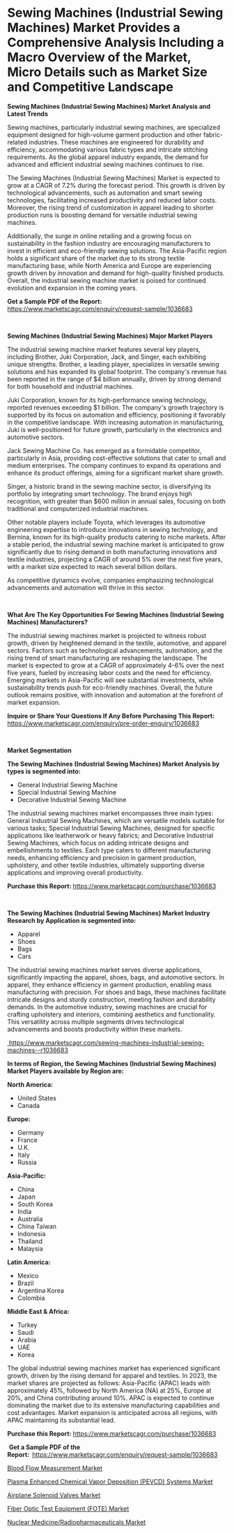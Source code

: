 <p><h1>Sewing Machines (Industrial Sewing Machines) Market Provides a Comprehensive Analysis Including a Macro Overview of the Market, Micro Details such as Market Size and Competitive Landscape</h1></p><p><strong>Sewing Machines (Industrial Sewing Machines) Market Analysis and Latest Trends</strong></p>
<p><p>Sewing machines, particularly industrial sewing machines, are specialized equipment designed for high-volume garment production and other fabric-related industries. These machines are engineered for durability and efficiency, accommodating various fabric types and intricate stitching requirements. As the global apparel industry expands, the demand for advanced and efficient industrial sewing machines continues to rise.</p><p>The Sewing Machines (Industrial Sewing Machines) Market is expected to grow at a CAGR of 7.2% during the forecast period. This growth is driven by technological advancements, such as automation and smart sewing technologies, facilitating increased productivity and reduced labor costs. Moreover, the rising trend of customization in apparel leading to shorter production runs is boosting demand for versatile industrial sewing machines.</p><p>Additionally, the surge in online retailing and a growing focus on sustainability in the fashion industry are encouraging manufacturers to invest in efficient and eco-friendly sewing solutions. The Asia-Pacific region holds a significant share of the market due to its strong textile manufacturing base, while North America and Europe are experiencing growth driven by innovation and demand for high-quality finished products. Overall, the industrial sewing machine market is poised for continued evolution and expansion in the coming years.</p></p>
<p><strong>Get a Sample PDF of the Report:&nbsp;</strong> <a href="https://www.marketscagr.com/enquiry/request-sample/1036683?utm_campaign=2114&utm_medium=2&utm_source=Github&utm_content=ia&utm_term=21032025&utm_id=sewing-machines-industrial-sewing-machines">https://www.marketscagr.com/enquiry/request-sample/1036683</a></p>
<p>&nbsp;</p>
<p><strong>Sewing Machines (Industrial Sewing Machines) Major Market Players</strong></p>
<p><p>The industrial sewing machine market features several key players, including Brother, Juki Corporation, Jack, and Singer, each exhibiting unique strengths. Brother, a leading player, specializes in versatile sewing solutions and has expanded its global footprint. The company's revenue has been reported in the range of $4 billion annually, driven by strong demand for both household and industrial machines.</p><p>Juki Corporation, known for its high-performance sewing technology, reported revenues exceeding $1 billion. The company's growth trajectory is supported by its focus on automation and efficiency, positioning it favorably in the competitive landscape. With increasing automation in manufacturing, Juki is well-positioned for future growth, particularly in the electronics and automotive sectors.</p><p>Jack Sewing Machine Co. has emerged as a formidable competitor, particularly in Asia, providing cost-effective solutions that cater to small and medium enterprises. The company continues to expand its operations and enhance its product offerings, aiming for a significant market share growth.</p><p>Singer, a historic brand in the sewing machine sector, is diversifying its portfolio by integrating smart technology. The brand enjoys high recognition, with greater than $600 million in annual sales, focusing on both traditional and computerized industrial machines. </p><p>Other notable players include Toyota, which leverages its automotive engineering expertise to introduce innovations in sewing technology, and Bernina, known for its high-quality products catering to niche markets. After a stable period, the industrial sewing machine market is anticipated to grow significantly due to rising demand in both manufacturing innovations and textile industries, projecting a CAGR of around 5% over the next five years, with a market size expected to reach several billion dollars. </p><p>As competitive dynamics evolve, companies emphasizing technological advancements and automation will thrive in this sector.</p></p>
<p>&nbsp;</p>
<p><strong>What Are The Key Opportunities For Sewing Machines (Industrial Sewing Machines) Manufacturers?</strong></p>
<p><p>The industrial sewing machines market is projected to witness robust growth, driven by heightened demand in the textile, automotive, and apparel sectors. Factors such as technological advancements, automation, and the rising trend of smart manufacturing are reshaping the landscape. The market is expected to grow at a CAGR of approximately 4-6% over the next five years, fueled by increasing labor costs and the need for efficiency. Emerging markets in Asia-Pacific will see substantial investments, while sustainability trends push for eco-friendly machines. Overall, the future outlook remains positive, with innovation and automation at the forefront of market expansion.</p></p>
<p><strong>Inquire or Share Your Questions If Any Before Purchasing This Report:</strong> <a href="https://www.marketscagr.com/enquiry/pre-order-enquiry/1036683?utm_campaign=2114&utm_medium=2&utm_source=Github&utm_content=ia&utm_term=21032025&utm_id=sewing-machines-industrial-sewing-machines">https://www.marketscagr.com/enquiry/pre-order-enquiry/1036683</a></p>
<p>&nbsp;</p>
<p><strong>Market Segmentation</strong></p>
<p><strong>The Sewing Machines (Industrial Sewing Machines) Market Analysis by types is segmented into:</strong></p>
<p><ul><li>General Industrial Sewing Machine</li><li>Special Industrial Sewing Machine</li><li>Decorative Industrial Sewing Machine</li></ul></p>
<p><p>The industrial sewing machines market encompasses three main types: General Industrial Sewing Machines, which are versatile models suitable for various tasks; Special Industrial Sewing Machines, designed for specific applications like leatherwork or heavy fabrics; and Decorative Industrial Sewing Machines, which focus on adding intricate designs and embellishments to textiles. Each type caters to different manufacturing needs, enhancing efficiency and precision in garment production, upholstery, and other textile industries, ultimately supporting diverse applications and improving overall productivity.</p></p>
<p><strong>Purchase this Report:&nbsp;</strong><a href="https://www.marketscagr.com/purchase/1036683?utm_campaign=2114&utm_medium=2&utm_source=Github&utm_content=ia&utm_term=21032025&utm_id=sewing-machines-industrial-sewing-machines">https://www.marketscagr.com/purchase/1036683</a></p>
<p>&nbsp;</p>
<p><strong>The Sewing Machines (Industrial Sewing Machines) Market Industry Research by Application is segmented into:</strong></p>
<p><ul><li>Apparel</li><li>Shoes</li><li>Bags</li><li>Cars</li></ul></p>
<p><p>The industrial sewing machines market serves diverse applications, significantly impacting the apparel, shoes, bags, and automotive sectors. In apparel, they enhance efficiency in garment production, enabling mass manufacturing with precision. For shoes and bags, these machines facilitate intricate designs and sturdy construction, meeting fashion and durability demands. In the automotive industry, sewing machines are crucial for crafting upholstery and interiors, combining aesthetics and functionality. This versatility across multiple segments drives technological advancements and boosts productivity within these markets.</p></p>
<p><a href="https://www.marketscagr.com/sewing-machines-industrial-sewing-machines--r1036683?utm_campaign=2114&utm_medium=2&utm_source=Github&utm_content=ia&utm_term=21032025&utm_id=sewing-machines-industrial-sewing-machines">&nbsp;https://www.marketscagr.com/sewing-machines-industrial-sewing-machines--r1036683</a></p>
<p><strong>In terms of Region, the Sewing Machines (Industrial Sewing Machines) Market Players available by Region are:</strong></p>
<p>
    <p> <strong> North America: </strong>
        <ul>
            <li>United States</li>
            <li>Canada</li>
        </ul>
        </p> 
    <p> <strong> Europe: </strong>
        <ul>
            <li>Germany</li>
            <li>France</li>
            <li>U.K.</li>
            <li>Italy</li>
            <li>Russia</li>
        </ul>
        </p> 
    <p> <strong> Asia-Pacific: </strong>
        <ul>
            <li>China</li>
            <li>Japan</li>
            <li>South Korea</li>
            <li>India</li>
            <li>Australia</li>
            <li>China Taiwan</li>
            <li>Indonesia</li>
            <li>Thailand</li>
            <li>Malaysia</li>
        </ul>
        </p> 
    <p> <strong> Latin America: </strong>
        <ul>
            <li>Mexico</li>
            <li>Brazil</li>
            <li>Argentina Korea</li>
            <li>Colombia</li>
        </ul>
        </p> 
    <p> <strong> Middle East & Africa: </strong>
        <ul>
            <li>Turkey</li>
            <li>Saudi</li>
            <li>Arabia</li>
            <li>UAE</li>
            <li>Korea</li>
        </ul>
    </p>
    </p>
<p><p>The global industrial sewing machines market has experienced significant growth, driven by the rising demand for apparel and textiles. In 2023, the market shares are projected as follows: Asia-Pacific (APAC) leads with approximately 45%, followed by North America (NA) at 25%, Europe at 20%, and China contributing around 10%. APAC is expected to continue dominating the market due to its extensive manufacturing capabilities and cost advantages. Market expansion is anticipated across all regions, with APAC maintaining its substantial lead.</p></p>
<p><strong>Purchase this Report: </strong><a href="https://www.marketscagr.com/purchase/1036683?utm_campaign=2114&utm_medium=2&utm_source=Github&utm_content=ia&utm_term=21032025&utm_id=sewing-machines-industrial-sewing-machines">https://www.marketscagr.com/purchase/1036683</a></p>
<p>&nbsp;<strong>Get a Sample PDF of the Report:&nbsp;&nbsp;</strong><a href="https://www.marketscagr.com/enquiry/request-sample/1036683?utm_campaign=2114&utm_medium=2&utm_source=Github&utm_content=ia&utm_term=21032025&utm_id=sewing-machines-industrial-sewing-machines">https://www.marketscagr.com/enquiry/request-sample/1036683</a></p>
<p><strong></strong></p>
<p><p><a href="https://github.com/keolalelekr8/Market-Research-Report-List-1/blob/main/blood-flow-measurement-market.md?utm_campaign=2114&utm_medium=2&utm_source=Github&utm_content=ia&utm_term=21032025&utm_id=sewing-machines-industrial-sewing-machines">Blood Flow Measurement Market</a></p><p><a href="https://github.com/krookplier6h/Market-Research-Report-List-1/blob/main/plasma-enhanced-chemical-vapor-deposition-pevcd-systems-market.md?utm_campaign=2114&utm_medium=2&utm_source=Github&utm_content=ia&utm_term=21032025&utm_id=sewing-machines-industrial-sewing-machines">Plasma Enhanced Chemical Vapor Deposition (PEVCD) Systems Market</a></p><p><a href="https://github.com/anejaryaan8m/Market-Research-Report-List-1/blob/main/airplane-solenoid-valves-market.md?utm_campaign=2114&utm_medium=2&utm_source=Github&utm_content=ia&utm_term=21032025&utm_id=sewing-machines-industrial-sewing-machines">Airplane Solenoid Valves Market</a></p><p><a href="https://github.com/neilycalanww/Market-Research-Report-List-1/blob/main/fiber-optic-test-equipment-fote-market.md?utm_campaign=2114&utm_medium=2&utm_source=Github&utm_content=ia&utm_term=21032025&utm_id=sewing-machines-industrial-sewing-machines">Fiber Optic Test Equipment (FOTE) Market</a></p><p><a href="https://github.com/gackesaizaze/Market-Research-Report-List-1/blob/main/nuclear-medicineradiopharmaceuticals-market.md?utm_campaign=2114&utm_medium=2&utm_source=Github&utm_content=ia&utm_term=21032025&utm_id=sewing-machines-industrial-sewing-machines">Nuclear Medicine/Radiopharmaceuticals Market</a></p></p>
